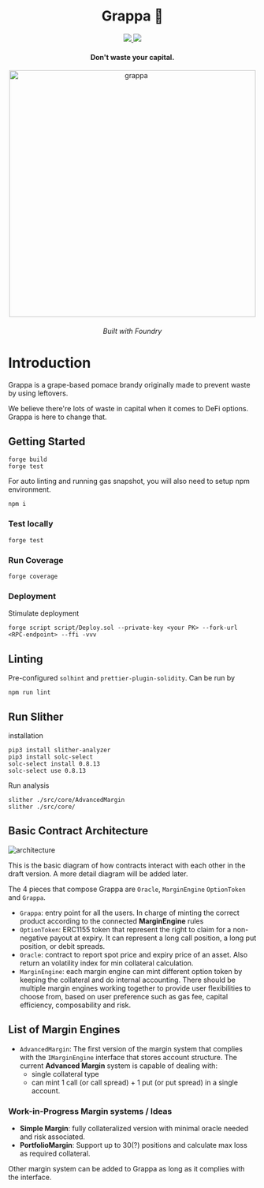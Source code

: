 <div align="center">
  <h1 align="center"> Grappa 🥂</h1>
  <a href=https://github.com/antoncoding/grappa/actions/workflows/Slither.yml""><img src="https://github.com/antoncoding/grappa/actions/workflows/Slither.yml/badge.svg?branch=master" > </a>
  <a href=https://github.com/antoncoding/grappa/actions/workflows/CI.yml""><img src="https://github.com/antoncoding/grappa/actions/workflows/CI.yml/badge.svg?branch=master"> </a>

  <!-- reopen coverage badge again after foundry official launch coverage -->
  <!-- <a href="https://codecov.io/gh/antoncoding/grappa" >
<img src="https://codecov.io/gh/antoncoding/grappa/branch/master/graph/badge.svg?token=G52EOD1X5B"/>
</a> -->
  <h4 align="center"> Don't waste your capital.</h4>
  <p align="center">
    <!-- badge goes here -->
  </p>

<p align='center'>
    <img src='https://i.imgur.com/A04IOW6.jpg' alt='grappa' width="500" />
</p>  
<h6 align="center"> Built with Foundry</h6>

</div>

# Introduction

Grappa is a grape-based pomace brandy originally made to prevent waste by using leftovers.

We believe there're lots of waste in capital when it comes to DeFi options. Grappa is here to change that.

## Getting Started

```shell
forge build
forge test
```

For auto linting and running gas snapshot, you will also need to setup npm environment.

```shell
npm i
```

### Test locally

```shell
forge test
```

### Run Coverage

```shell
forge coverage
```

### Deployment

Stimulate deployment

```shell
forge script script/Deploy.sol --private-key <your PK> --fork-url <RPC-endpoint> --ffi -vvv
```

## Linting

Pre-configured `solhint` and `prettier-plugin-solidity`. Can be run by

```shell
npm run lint
```

## Run Slither

installation

```shell
pip3 install slither-analyzer
pip3 install solc-select
solc-select install 0.8.13
solc-select use 0.8.13
```

Run analysis

```shell
slither ./src/core/AdvancedMargin
slither ./src/core/
```

## Basic Contract Architecture

![architecture](https://i.imgur.com/4SaNx30.png)

This is the basic diagram of how contracts interact with each other in the draft version. A more detail diagram will be added later.

The 4 pieces that compose Grappa are `Oracle`, `MarginEngine` `OptionToken` and `Grappa`.

- `Grappa`: entry point for all the users. In charge of minting the correct product according to the connected **MarginEngine** rules
- `OptionToken`: ERC1155 token that represent the right to claim for a non-negative payout at expiry. It can represent a long call position, a long put position, or debit spreads.
- `Oracle`: contract to report spot price and expiry price of an asset. Also return an volatility index for min collateral calculation.
- `MarginEngine`: each margin engine can mint different option token by keeping the collateral and do internal accounting. There should be multiple margin engines working together to provide user flexibilities to choose from, based on user preference such as gas fee, capital efficiency, composability and risk.

## List of Margin Engines

- `AdvancedMargin`: The first version of the margin system that complies with the `IMarginEngine` interface that stores account structure. The current **Advanced Margin** system is capable of dealing with:
  - single collateral type
  - can mint 1 call (or call spread) +  1 put (or put spread) in a single account.

### Work-in-Progress Margin systems / Ideas

- **Simple Margin**: fully collateralized version with minimal oracle needed and risk associated.
- **PortfolioMargin**: Support up to 30(?) positions and calculate max loss as required collateral.

Other margin system can be added to Grappa as long as it complies with the interface.